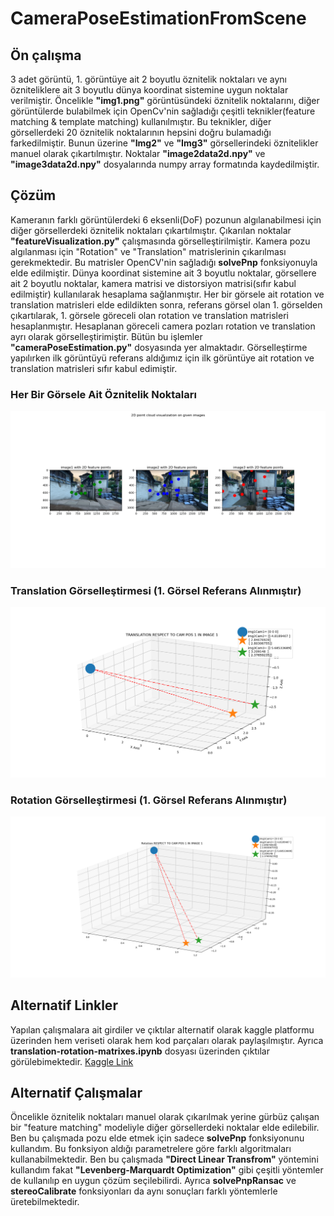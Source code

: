 # CameraPoseEstimationFromScene
## Ön çalışma
3 adet görüntü, 1. görüntüye ait 2 boyutlu öznitelik noktaları ve aynı özniteliklere ait 3 boyutlu dünya koordinat sistemine uygun noktalar verilmiştir. Öncelikle **"img1.png"** görüntüsündeki öznitelik noktalarını, diğer görüntülerde bulabilmek için OpenCv'nin sağladığı çeşitli teknikler(feature matching & template matching) kullanılmıştır. Bu teknikler, diğer görsellerdeki 20 öznitelik noktalarının hepsini doğru bulamadığı farkedilmiştir. Bunun üzerine **"Img2"** ve **"Img3"** görsellerindeki öznitelikler manuel olarak çıkartılmıştır. Noktalar **"image2data2d.npy"** ve **"image3data2d.npy"** dosyalarında numpy array formatında kaydedilmiştir.

## Çözüm
Kameranın farklı görüntülerdeki 6 eksenli(DoF) pozunun algılanabilmesi için diğer görsellerdeki öznitelik noktaları çıkartılmıştır. Çıkarılan noktalar **"featureVisualization.py"** çalışmasında görselleştirilmiştir. Kamera pozu algılanması için "Rotation" ve "Translation" matrislerinin çıkarılması gerekmektedir. Bu matrisler OpenCV'nin sağladığı **solvePnp** fonksiyonuyla elde edilmiştir. Dünya koordinat sistemine ait 3 boyutlu noktalar, görsellere ait 2 boyutlu noktalar, kamera matrisi ve distorsiyon matrisi(sıfır kabul edilmiştir) kullanılarak hesaplama sağlanmıştır. Her bir görsele ait rotation ve translation matrisleri elde edildikten sonra, referans görsel olan 1. görselden çıkartılarak, 1. görsele göreceli olan rotation ve translation matrisleri hesaplanmıştır. Hesaplanan göreceli camera pozları rotation ve translation ayrı olarak görselleştirimiştir. Bütün bu işlemler **"cameraPoseEstimation.py"** dosyasında yer almaktadır. Görselleştirme yapılırken ilk görüntüyü referans aldığımız için ilk görüntüye ait rotation ve translation matrisleri sıfır kabul edimiştir.

### Her Bir Görsele Ait Öznitelik Noktaları 
![image1](https://github.com/dasmehdix/CameraPoseEstimationFromScene/blob/main/outputs/featuresOnImages.png)


### Translation Görselleştirmesi (1. Görsel Referans Alınmıştır)
![image2](https://github.com/dasmehdix/CameraPoseEstimationFromScene/blob/main/outputs/RelativeCameraPose.png)

### Rotation Görselleştirmesi (1. Görsel Referans Alınmıştır)
![image3](https://github.com/dasmehdix/CameraPoseEstimationFromScene/blob/main/outputs/Realative_rotation.png)

## Alternatif Linkler
Yapılan çalışmalara ait girdiler ve çıktılar alternatif olarak kaggle platformu üzerinden hem veriseti olarak hem kod parçaları olarak paylaşılmıştır. Ayrıca **translation-rotation-matrixes.ipynb** dosyası üzerinden çıktılar görülebimektedir. [Kaggle Link](https://www.kaggle.com/dasmehdixtr/translation-rotation-matrixes)

## Alternatif Çalışmalar
Öncelikle öznitelik noktaları manuel olarak çıkarılmak yerine gürbüz çalışan bir "feature matching" modeliyle diğer görsellerdeki noktalar elde edilebilir. Ben bu çalışmada pozu elde etmek için sadece **solvePnp** fonksiyonunu kullandım. Bu fonksiyon aldığı parametrelere göre farklı algoritmaları kullanabilmektedir. Ben bu çalışmada **"Direct Linear Transfrom"** yöntemini kullandım fakat **"Levenberg-Marquardt Optimization"** gibi çeşitli yöntemler de kullanılıp en uygun çözüm seçilebilirdi. Ayrıca **solvePnpRansac** ve **stereoCalibrate** fonksiyonları da aynı sonuçları farklı yöntemlerle üretebilmektedir.
